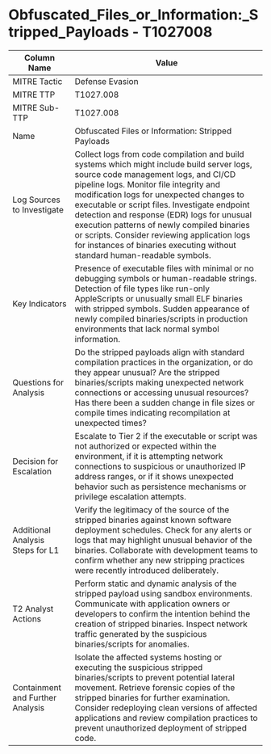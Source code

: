 # Obfuscated_Files_or_Information:_Stripped_Payloads - T1027008

| Column Name | Value |
|-------------|-------|
| MITRE Tactic | Defense Evasion |
| MITRE TTP | T1027.008 |
| MITRE Sub-TTP | T1027.008 |
| Name | Obfuscated Files or Information: Stripped Payloads |
| Log Sources to Investigate | Collect logs from code compilation and build systems which might include build server logs, source code management logs, and CI/CD pipeline logs. Monitor file integrity and modification logs for unexpected changes to executable or script files. Investigate endpoint detection and response (EDR) logs for unusual execution patterns of newly compiled binaries or scripts. Consider reviewing application logs for instances of binaries executing without standard human-readable symbols. |
| Key Indicators | Presence of executable files with minimal or no debugging symbols or human-readable strings. Detection of file types like run-only AppleScripts or unusually small ELF binaries with stripped symbols. Sudden appearance of newly compiled binaries/scripts in production environments that lack normal symbol information. |
| Questions for Analysis | Do the stripped payloads align with standard compilation practices in the organization, or do they appear unusual? Are the stripped binaries/scripts making unexpected network connections or accessing unusual resources? Has there been a sudden change in file sizes or compile times indicating recompilation at unexpected times? |
| Decision for Escalation | Escalate to Tier 2 if the executable or script was not authorized or expected within the environment, if it is attempting network connections to suspicious or unauthorized IP address ranges, or if it shows unexpected behavior such as persistence mechanisms or privilege escalation attempts. |
| Additional Analysis Steps for L1 | Verify the legitimacy of the source of the stripped binaries against known software deployment schedules. Check for any alerts or logs that may highlight unusual behavior of the binaries. Collaborate with development teams to confirm whether any new stripping practices were recently introduced deliberately. |
| T2 Analyst Actions | Perform static and dynamic analysis of the stripped payload using sandbox environments. Communicate with application owners or developers to confirm the intention behind the creation of stripped binaries. Inspect network traffic generated by the suspicious binaries/scripts for anomalies. |
| Containment and Further Analysis | Isolate the affected systems hosting or executing the suspicious stripped binaries/scripts to prevent potential lateral movement. Retrieve forensic copies of the stripped binaries for further examination. Consider redeploying clean versions of affected applications and review compilation practices to prevent unauthorized deployment of stripped code. |
